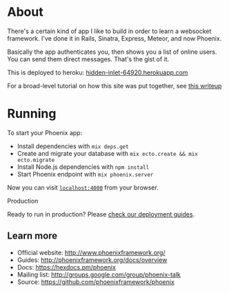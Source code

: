 # About

There's a certain kind of app I like to build in order to learn a websocket framework. I've done it in Rails, Sinatra, Express, Meteor, and now Phoenix.

Basically the app authenticates you, then shows you a list of online users. You can send them direct messages. That's the gist of it.

This is deployed to heroku: [hidden-inlet-64920.herokuapp.com](https://hidden-inlet-64920.herokuapp.com)

For a broad-level tutorial on how this site was put together, see [this writeup](./writeup.md)

# Running

To start your Phoenix app:

  * Install dependencies with `mix deps.get`
  * Create and migrate your database with `mix ecto.create && mix ecto.migrate`
  * Install Node.js dependencies with `npm install`
  * Start Phoenix endpoint with `mix phoenix.server`

Now you can visit [`localhost:4000`](http://localhost:4000) from your browser.

Production

Ready to run in production? Please [check our deployment guides](http://www.phoenixframework.org/docs/deployment).

## Learn more

  * Official website: http://www.phoenixframework.org/
  * Guides: http://phoenixframework.org/docs/overview
  * Docs: https://hexdocs.pm/phoenix
  * Mailing list: http://groups.google.com/group/phoenix-talk
  * Source: https://github.com/phoenixframework/phoenix
